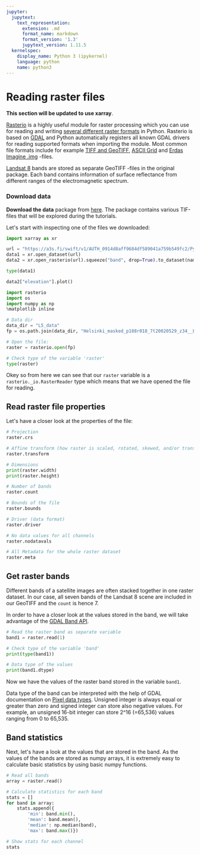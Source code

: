 ```yaml
---
jupyter:
  jupytext:
    text_representation:
      extension: .md
      format_name: markdown
      format_version: '1.3'
      jupytext_version: 1.11.5
  kernelspec:
    display_name: Python 3 (ipykernel)
    language: python
    name: python3
---
```


# Reading raster files

**This section will be updated to use xarray**.

[Rasterio](https://mapbox.github.io/rasterio/) is a highly useful module for raster processing which you can use for reading and writing [several different raster formats](http://www.gdal.org/formats_list.html) in Python. Rasterio is based on [GDAL](http://www.gdal.org/) and Python automatically registers all known GDAL drivers for reading supported formats when importing the module. Most common file formats include for example [TIFF and GeoTIFF](http://www.gdal.org/frmt_gtiff.html), [ASCII Grid](http://www.gdal.org/frmt_various.html#AAIGrid) and [Erdas Imagine .img](http://www.gdal.org/frmt_hfa.html) -files.

[Landsat 8](http://landsat.gsfc.nasa.gov/landsat-8/landsat-8-bands) bands are stored as separate GeoTIFF -files in the original package. Each band contains information of surface reflectance from different ranges of the electromagnetic spectrum.

### Download data

**Download the data** package from [here](http://www.helsinki.fi/science/accessibility/opetus/autogis/L5_data.zip). The package contains various TIF-files that will be explored during the tutorials. 

Let's start with inspecting one of the files we downloaded:


```python
import xarray as xr

url = "https://a3s.fi/swift/v1/AUTH_0914d8aff9684df589041a759b549fc2/PythonGIS/elevation/kilimanjaro/ASTGTMV003_S03E036_dem.tif"
data1 = xr.open_dataset(url)
data2 = xr.open_rasterio(url).squeeze("band", drop=True).to_dataset(name="elevation")

```

```python
type(data1)
```

```python
data2["elevation"].plot()
```

```python
import rasterio
import os
import numpy as np
%matplotlib inline

# Data dir
data_dir = "L5_data"
fp = os.path.join(data_dir, "Helsinki_masked_p188r018_7t20020529_z34__LV-FIN.tif")

# Open the file:
raster = rasterio.open(fp)

# Check type of the variable 'raster'
type(raster)
```

Okey so from here we can see that our `raster` variable is a `rasterio._io.RasterReader` type which means that we have opened the file for reading.


## Read raster file properties

Let's have a closer look at the properties of the file:

```python
# Projection
raster.crs
```

```python
# Affine transform (how raster is scaled, rotated, skewed, and/or translated)
raster.transform

```

```python
# Dimensions
print(raster.width)
print(raster.height)

```

```python
# Number of bands
raster.count

```

```python
# Bounds of the file
raster.bounds

```

```python
# Driver (data format)
raster.driver
```

```python
# No data values for all channels
raster.nodatavals
```

```python
# All Metadata for the whole raster dataset
raster.meta
```

## Get raster bands

Different bands of a satellite images are often stacked together in one raster dataset. In our case, all seven bands of the Landsat 8 scene are included in our GeoTIFF and the `count` is hence 7.

In order to have a closer look at the values stored in the band, we will take advantage of the [GDAL Band API](http://gdal.org/python/osgeo.gdal.Band-class.html).


```python
# Read the raster band as separate variable
band1 = raster.read(1)

# Check type of the variable 'band'
print(type(band1))

# Data type of the values
print(band1.dtype)
```

Now we have the values of the raster band stored in the variable `band1`.

Data type of the band can be interpreted with the help of GDAL documentation on [Pixel data types](http://www.gdal.org/gdal_8h.html#a22e22ce0a55036a96f652765793fb7a4). Unsigned integer is always equal or greater than zero and signed integer can store also negative values. For example, an unsigned 16-bit integer can store 2^16 (=65,536) values ranging from 0 to 65,535.



## Band statistics

Next, let's have a look at the values that are stored in the band. As the values of the bands are stored as numpy arrays, it is extremely easy to calculate basic statistics by using basic numpy functions.

```python
# Read all bands
array = raster.read()

# Calculate statistics for each band
stats = []
for band in array:
    stats.append({
        'min': band.min(),
        'mean': band.mean(),
        'median': np.median(band),
        'max': band.max()})

# Show stats for each channel
stats
```
